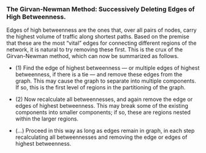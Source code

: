### The Girvan-Newman Method: Successively Deleting Edges of High Betweenness.
Edges of high betweenness are the ones that, over all pairs of nodes, carry the highest volume
of traffic along shortest paths. Based on the premise that these are the most “vital” edges
for connecting different regions of the network, it is natural to try removing these first. This
is the crux of the Girvan-Newman method, which can now be summarized as follows.

+ (1) Find the edge of highest betweenness — or multiple edges of highest betweenness, if
there is a tie — and remove these edges from the graph. This may cause the graph
to separate into multiple components. If so, this is the first level of regions in the
partitioning of the graph.

+ (2) Now recalculate all betweennesses, and again remove the edge or edges of highest betweenness. This may break some of the existing components into smaller components;
if so, these are regions nested within the larger regions.

+ (...) Proceed in this way as long as edges remain in graph, in each step recalculating all
betweennesses and removing the edge or edges of highest betweenness.
